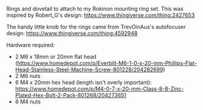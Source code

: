 Rings and dovetail to attach to my Rokinon mounting ring set. This was inspired by Robert_G's design: https://www.thingiverse.com/thing:2427653

The handy little knob for the rings came from TrevOinAus's autofocuser design: https://www.thingiverse.com/thing:4592948

Hardware required:
* 2 M6 x 18mm or 20mm flat head (https://www.homedepot.com/p/Everbilt-M6-1-0-x-20-mm-Phillips-Flat-Head-Stainless-Steel-Machine-Screw-801228/204282699)
* 2 M6 nuts
* 6 M4 x 20mm hex head (length isn't overly important): https://www.homedepot.com/p/M4-0-7-x-20-mm-Class-8-8-Zinc-Plated-Hex-Bolt-2-Pack-801268/204273651
* 6 M4 nuts
